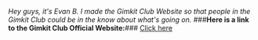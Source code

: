 *Hey guys, it's Evan B. I made the Gimkit Club Website so that people in the Gimkit Club could be in the know about what's going on.*
###**Here is a link to the Gimkit Club Official Website:**###
[Click here](https://www.gimkitclub.netlify.app/gimkit.html)
